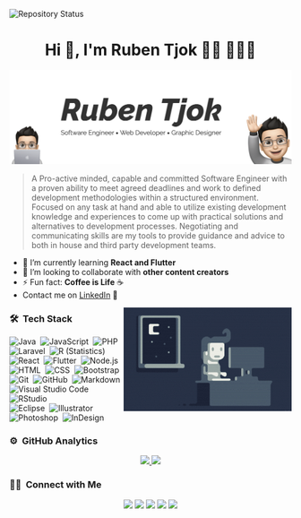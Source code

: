 ![Repository Status](https://img.shields.io/badge/Author-Ruben%20Tjok-blue)

<h1 align="center">Hi 👋, I'm Ruben Tjok 👋🏼 👨🏻‍💻</h1>

<img src="https://github.com/ruben-tjok/ruben-tjok/blob/main/Ruben-Tjok.png?raw=true" alt="banner that says Ruben Tjok - software engineer, content creator.">

> A Pro-active minded, capable and committed Software Engineer with a 
proven ability to meet agreed deadlines and work to defined development methodologies within a structured environment. Focused on any task at hand and able to utilize
existing development knowledge and experiences to come up with practical solutions and alternatives to development processes. Negotiating and communicating skills are my tools to provide guidance and advice to both in house and third party development teams. 

- 🌱 I’m currently learning **React and Flutter**
- 👯 I’m looking to collaborate with **other content creators**
- ⚡ Fun fact: **Coffee is Life** ☕
- Contact me on <a href="https://www.linkedin.com/in/tjok417/">LinkedIn</a> 💼

<img alt="Night Coding" src="https://raw.githubusercontent.com/AVS1508/AVS1508/master/assets/Night-Coding.gif" align="right"/>

### 🛠 &nbsp;Tech Stack

![Java](https://img.shields.io/badge/-Java-333333?style=flat&logo=Java&logoColor=FFA518)&nbsp;
![JavaScript](https://img.shields.io/badge/-JavaScript-333333?style=flat&logo=javascript)&nbsp;
![PHP](https://img.shields.io/badge/-PHP-333333?style=flat&logo=PHP)&nbsp;
![Laravel](https://img.shields.io/badge/-Laravel-333333?style=flat&logo=Laravel)&nbsp;
![R (Statistics)](https://img.shields.io/badge/-R-333333?style=flat&logo=R&logoColor=276DC3)\
![React](https://img.shields.io/badge/-React-333333?style=flat&logo=react)&nbsp;
![Flutter](https://img.shields.io/badge/-Flutter-333333?style=flat&logo=Flutter)&nbsp;
![Node.js](https://img.shields.io/badge/-Node.js-333333?style=flat&logo=node.js)&nbsp;
![HTML](https://img.shields.io/badge/-HTML-333333?style=flat&logo=HTML5)&nbsp;
![CSS](https://img.shields.io/badge/-CSS-333333?style=flat&logo=CSS3&logoColor=1572B6)&nbsp;
![Bootstrap](https://img.shields.io/badge/-Bootstrap-333333?style=flat&logo=bootstrap&logoColor=563D7C)\
![Git](https://img.shields.io/badge/-Git-333333?style=flat&logo=git)&nbsp;
![GitHub](https://img.shields.io/badge/-GitHub-333333?style=flat&logo=github)&nbsp;
![Markdown](https://img.shields.io/badge/-Markdown-333333?style=flat&logo=markdown)&nbsp;
![Visual Studio Code](https://img.shields.io/badge/-Visual%20Studio%20Code-333333?style=flat&logo=visual-studio-code&logoColor=007ACC)&nbsp;
![RStudio](https://img.shields.io/badge/-RStudio-333333?style=flat&logo=rstudio)\
![Eclipse](https://img.shields.io/badge/-Eclipse-333333?style=flat&logo=eclipse-ide&logoColor=2C2255)&nbsp;
![Illustrator](https://img.shields.io/badge/-Illustrator-333333?style=flat&logo=adobe-illustrator)&nbsp;
![Photoshop](https://img.shields.io/badge/-Photoshop-333333?style=flat&logo=adobe-photoshop)&nbsp;
![InDesign](https://img.shields.io/badge/-InDesign-333333?style=flat&logo=adobe-indesign)


### ⚙️ &nbsp;GitHub Analytics

<p align="center">
<a href="https://github.com/Ruben-Tjok">
  <img height="180em" src="https://github-readme-stats-eight-theta.vercel.app/api?username=Ruben-Tjok&show_icons=true&theme=react&include_all_commits=true&count_private=true"/>
  <img height="180em" src="https://github-readme-stats-eight-theta.vercel.app/api/top-langs/?username=Ruben-Tjok&layout=compact&langs_count=8&theme=react"/>
</a>
</p>

### 🤝🏻 &nbsp;Connect with Me

<p align="center">
<a href="https://www.visualboxsolutions.com"><img src="https://img.shields.io/badge/-visualboxsolutions.com-3423A6?style=flat-square&logo=Google-Chrome&logoColor=white"/></a>
<a href="https://linkedin.com/in/tjok417"><img src="https://img.shields.io/badge/-tjok417-0077B5?style=flat-square&logo=Linkedin&logoColor=white"/></a>
<a href="mailto:ruben_tjok@visualboxsolutions.com"><img src="https://img.shields.io/badge/-ruben_tjok@visualboxsolutions.com-D14836?style=flat-square&logo=Gmail&logoColor=white"/></a>
<a href="https://www.instagram.com/visualboxsolutions/"><img src="https://img.shields.io/badge/-@visualboxsolutions-E4405F?style=flat-square&logo=Instagram&logoColor=white"/></a>
<a href="https://www.facebook.com/ruben.janine.5/"><img src="https://img.shields.io/badge/-@ruben.janine.5-1877F2?style=flat-square&logo=Facebook&logoColor=white"/></a>
</p>

